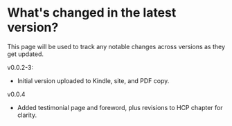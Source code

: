 # What's changed in the latest version?

This page will be used to track any notable changes across versions as they get updated.

v0.0.2-3:

* Initial version uploaded to Kindle, site, and PDF copy. 

v0.0.4

* Added testimonial page and foreword, plus revisions to HCP chapter for clarity. 

